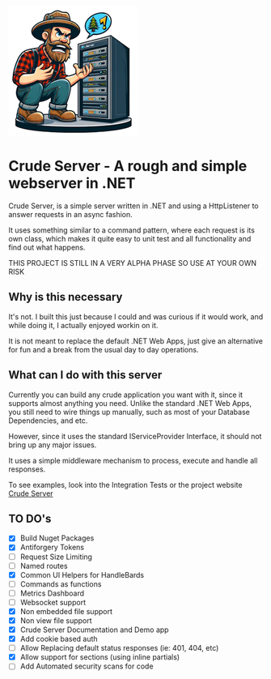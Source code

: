 ![CrudeServer](/Content/logo_small.png)
# Crude Server - A rough and simple webserver in .NET
Crude Server, is a simple server written in .NET and using a HttpListener to answer requests in an async fashion.

It uses something similar to a command pattern, where each request is its own class, which makes it quite easy to unit test and all functionality and find out what happens.

THIS PROJECT IS STILL IN A VERY ALPHA PHASE SO USE AT YOUR OWN RISK

## Why is this necessary
It's not. I built this just because I could and was curious if it would work, and while doing it, I actually enjoyed workin on it.

It is not meant to replace the default .NET Web Apps, just give an alternative for fun and a break from the usual day to day operations.

## What can I do with this server
Currently you can build any crude application you want with it, since it supports almost anything you need.
Unlike the standard .NET Web Apps, you still need to wire things up manually, such as most of your Database Dependencies, and etc.

However, since it uses the standard IServiceProvider Interface, it should not bring up any major issues.

It uses a simple middleware mechanism to process, execute and handle all responses.

To see examples, look into the Integration Tests or the project website [Crude Server](https://crudeserver.devtestplayground.com/)

## TO DO's
- [x] Build Nuget Packages
- [x] Antiforgery Tokens
- [ ] Request Size Limiting
- [ ] Named routes
- [x] Common UI Helpers for HandleBards
- [ ] Commands as functions
- [ ] Metrics Dashboard
- [ ] Websocket support
- [x] Non embedded file support
- [x] Non view file support
- [x] Crude Server Documentation and Demo app
- [x] Add cookie based auth
- [ ] Allow Replacing default status responses (ie: 401, 404, etc)
- [x] Allow support for sections (using inline partials)
- [ ] Add Automated security scans for code
